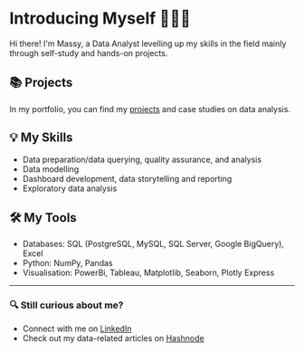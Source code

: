 # Introducing Myself 🙋🏻‍♀️
Hi there! I'm Massy, a Data Analyst levelling up my skills in the field mainly through self-study and hands-on projects.

## 📚 Projects 
In my portfolio, you can find my [projects](https://github.com/alumassy/Portfolio-Guide.git) and case studies on data analysis.

## 💡 My Skills
- Data preparation/data querying, quality assurance, and analysis
- Data modelling
- Dashboard development, data storytelling and reporting
- Exploratory data analysis

## 🛠️ My Tools
- Databases: SQL (PostgreSQL, MySQL, SQL Server, Google BigQuery), Excel
- Python: NumPy, Pandas
- Visualisation: PowerBi, Tableau, Matplotlib, Seaborn, Plotly Express
---
### 🔍 Still curious about me?
- Connect with me on [LinkedIn](https://www.linkedin.com/in/alumassy/)
- Check out my data-related articles on [Hashnode](https://alumassy.hashnode.dev/) 
